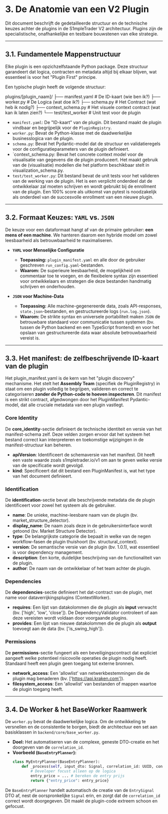 # 3. De Anatomie van een V2 Plugin

Dit document beschrijft de gedetailleerde structuur en de technische keuzes achter de plugins in de S1mpleTrader V2 architectuur. Plugins zijn de specialistische, onafhankelijke en testbare bouwstenen van elke strategie.

---
## 3.1. Fundamentele Mappenstructuur

Elke plugin is een opzichzelfstaande Python package. Deze structuur garandeert dat logica, contracten en metadata altijd bij elkaar blijven, wat essentieel is voor het "Plugin First" principe.

Een typische plugin heeft de volgende structuur:

plugins/[plugin_naam]/
├── manifest.yaml         # De ID-kaart (wie ben ik?)
├── worker.py             # De Logica (wat doe ik?)
├── schema.py             # Het Contract (wat heb ik nodig?)
├── context_schema.py     # Het visuele context contract (wat kan ik laten zien?)
└── test/test_worker      # Unit test voor de plugin


* `manifest.yaml`: De "ID-kaart" van de plugin. Dit bestand maakt de plugin vindbaar en begrijpelijk voor de `PluginRegistry`.
* `worker.py`: Bevat de Python-klasse met de daadwerkelijke businesslogica van de plugin.
* `schema.py`: Bevat het Pydantic-model dat de structuur en validatieregels voor de configuratieparameters van de plugin definieert.
* `context_schema.py: Bevat het concrete context model voor de visualisatie van gegevens die de plugin produceert. Het maakt gebruik van de (visualisatie) modellen die het platform beschikbaar stelt in visualization_schema.py.
* `test/test_worker.py`: Dit bestand bevat de unit tests voor het valideren van de werking van de plugin. Het is een verplicht onderdeel dat de ontwikkelaar zal moeten schrijven en wordt gebruikt bij de enrollment van de plugin. Een 100% score als uitkomst van pytest is noodzakelijk als onderdeel van de succesvolle enrollment van een nieuwe plugin.

---
## 3.2. Formaat Keuzes: `YAML` vs. `JSON`

De keuze voor een dataformaat hangt af van de primaire gebruiker: **een mens of een machine**. We hanteren daarom een hybride model om zowel leesbaarheid als betrouwbaarheid te maximaliseren.

* **`YAML` voor Menselijke Configuratie**
    * **Toepassing:** `plugin_manifest.yaml` en alle door de gebruiker geschreven `run_config.yaml`-bestanden.
    * **Waarom:** De superieure leesbaarheid, de mogelijkheid om commentaar toe te voegen, en de flexibelere syntax zijn essentieel voor ontwikkelaars en strategen die deze bestanden handmatig schrijven en onderhouden.

* **`JSON` voor Machine-Data**
    * **Toepassing:** Alle machine-gegenereerde data, zoals API-responses, `state.json`-bestanden, en gestructureerde logs (`run.log.json`).
    * **Waarom:** De strikte syntax en universele portabiliteit maken `JSON` de betrouwbare standaard voor communicatie tussen systemen (bv. tussen de Python backend en een TypeScript frontend) en voor het opslaan van gestructureerde data waar absolute betrouwbaarheid vereist is.

---
## **3.3. Het manifest: de zelfbeschrijvende ID-kaart van de plugin**

Het plugin_manifest.yaml is de kern van het "plugin discovery" mechanisme. Het stelt het **Assembly Team** (specifiek de PluginRegistry) in staat om een plugin volledig te begrijpen, valideren en correct te categoriseren **zonder de Python-code te hoeven inspecteren**. Dit manifest is een strikt contract, afgedwongen door het PluginManifest Pydantic-model, dat alle cruciale metadata van een plugin vastlegt.

### **Core Identity**

De **core_identity**-sectie definieert de technische identiteit en versie van het manifest-schema zelf. Deze velden zorgen ervoor dat het systeem het bestand correct kan interpreteren en toekomstige wijzigingen in de manifest-structuur kan beheren.

* **apiVersion**: Identificeert de schemaversie van het manifest. Dit heeft een vaste waarde zoals s1mpletrader.io/v1 om aan te geven welke versie van de specificatie wordt gevolgd.  
* **kind**: Specificeert dat dit bestand een PluginManifest is, wat het type van het document definieert.

### **Identification**

De **identification**-sectie bevat alle beschrijvende metadata die de plugin identificeert voor zowel het systeem als de gebruiker.

* **name**: De unieke, machine-leesbare naam van de plugin (bv. market_structure_detector).  
* **display_name**: De naam zoals deze in de gebruikersinterface wordt getoond (bv. Market Structure Detector).  
* **type**: De belangrijkste categorie die bepaalt in welke van de negen workflow-fasen de plugin thuishoort (bv. structural_context).  
* **version**: De semantische versie van de plugin (bv. 1.0.1), wat essentieel is voor dependency management.  
* **description**: Een korte, duidelijke beschrijving van de functionaliteit van de plugin.  
* **author**: De naam van de ontwikkelaar of het team achter de plugin.

### **Dependencies**

De **dependencies**-sectie definieert het dat-contract van de plugin, met name voor dataverrijkingsplugins (ContextWorker).

* **requires**: Een lijst van datakolommen die de plugin als **input** verwacht (bv. ['high', 'low', 'close']). De DependencyValidator controleert of aan deze vereisten wordt voldaan door voorgaande plugins.  
* **provides**: Een lijst van nieuwe datakolommen die de plugin als **output** toevoegt aan de data (bv. ['is_swing_high']).

### **Permissions**

De **permissions**-sectie fungeert als een beveiligingscontract dat expliciet aangeeft welke potentieel risicovolle operaties de plugin nodig heeft. Standaard heeft een plugin geen toegang tot externe bronnen.

* **network_access**: Een 'allowlist' van netwerkbestemmingen die de plugin mag benaderen (bv. ['https://api.kraken.com']).  
* **filesystem_access**: Een 'allowlist' van bestanden of mappen waartoe de plugin toegang heeft.

---
## 3.4. De Worker & het BaseWorker Raamwerk

De `worker.py` bevat de daadwerkelijke logica. Om de ontwikkeling te versnellen en de consistentie te borgen, biedt de architectuur een set aan basisklassen in `backend/core/base_worker.py`.

* **Doel:** Het automatiseren van de complexe, geneste DTO-creatie en het doorgeven van de `correlation_id`.
* **Voorbeeld (`BaseEntryPlanner`):**
    ```python
    class MyEntryPlanner(BaseEntryPlanner):
        def _process(self, input_dto: Signal, correlation_id: UUID, context: TradingContext) -> Optional[Dict[str, Any]]:
            # Developer focust alleen op de logica
            entry_price = ... # bereken de entry prijs
            return {"entry_price": entry_price}
    ```
De `BaseEntryPlanner` handelt automatisch de creatie van de `EntrySignal` DTO af, nest de oorspronkelijke `Signal` erin, en zorgt dat de `correlation_id` correct wordt doorgegeven. Dit maakt de plugin-code extreem schoon en gefocust.